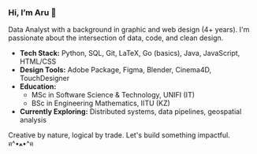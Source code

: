 ### Hi, I’m Aru 👋

Data Analyst with a background in graphic and web design (4+ years). I'm passionate about the intersection of data, code, and clean design.

- **Tech Stack:** Python, SQL, Git, LaTeX, Go (basics), Java, JavaScript, HTML/CSS
- **Design Tools:** Adobe Package, Figma, Blender, Cinema4D, TouchDesigner
- **Education:**
    - MSc in Software Science & Technology, UNIFI (IT)
    - BSc in Engineering Mathematics, IITU (KZ)
- **Currently Exploring:** Distributed systems, data pipelines, geospatial analysis

Creative by nature, logical by trade. Let's build something impactful. ฅ^•ﻌ•^ฅ
